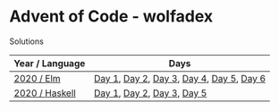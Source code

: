 # Advent of Code - wolfadex

Solutions

| Year / Language                       | Days                                                                                                                                                                                                                                           |
| ------------------------------------- | ---------------------------------------------------------------------------------------------------------------------------------------------------------------------------------------------------------------------------------------------- |
| [2020 / Elm](./2020/lang-elm)         | [Day 1](./2020/lang-elm/src/Day01.elm), [Day 2](./2020/lang-elm/src/Day02.elm), [Day 3](./2020/lang-elm/src/Day03.elm), [Day 4](./2020/lang-elm/src/Day04.elm), [Day 5](./2020/lang-elm/src/Day05.elm), [Day 6](./2020/lang-elm/src/Day06.elm) |
| [2020 / Haskell](./2020/lang-haskell) | [Day 1](./2020/lang-haskell/src/Day01.hs), [Day 2](./2020/lang-haskell/src/Day02.hs), [Day 3](./2020/lang-haskell/src/Day03.hs), [Day 5](./2020/lang-haskell/src/Day05.hs)                                                                     |
